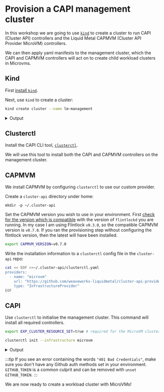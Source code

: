 # Provision a CAPI management cluster

In this workshop we are going to use [`kind`][kind] to create a cluster to run
CAPI (Cluster API) controllers and the Liquid Metal CAPMVM (Cluster API Provider MicroVM)
controllers.

We can then apply yaml manifests to the management cluster, which the CAPI and CAPMVM
controllers will act on to create child workload clusters in Microvms.

<!--
This page is a copy of docs/tutorial-basics/capi.md
If you change one, don't forget to copy over to the other
-->

## Kind

First [install `kind`][kind].

Next, use `kind` to create a cluster:

```bash
kind create cluster --name lm-management
```

<details><summary>Output</summary>

```bash
Creating cluster "lm-management" ...
 ✓ Ensuring node image (kindest/node:v1.21.1) 🖼
 ✓ Preparing nodes 📦
 ✓ Writing configuration 📜
 ✓ Starting control-plane 🕹️
 ✓ Installing CNI 🔌
 ✓ Installing StorageClass 💾
Set kubectl context to "kind-lm-management"
You can now use your cluster with:

kubectl cluster-info --context kind-lm-management

Have a nice day! 👋
```

</details>

## Clusterctl

Install the CAPI CLI tool, [`clusterctl`][clusterctl].

We will use this tool to install both the CAPI and CAPMVM controllers on the
management cluster.

## CAPMVM

We install CAPMVM by configuring `clusterctl` to use our custom provider.

Create a `cluster-api` directory under home:

```
mkdir -p ~/.cluster-api
```

Set the CAPMVM version you wish to use in your environment. First [check for the
version which is compatible][compat] with the version of `flintlockd` you are running.
In my case I am using Flintlock `v0.3.0`, so the compatible CAPMVM version is `v0.7.0`.
If you ran the provisioning step without configuring the flintlock version, then
the latest will have been installed.

```bash
export CAPMVM_VERSION=v0.7.0
```

Write the installation information to a `clusterctl` config file in the `cluster-api`
repo:

```bash
cat << EOF >>~/.cluster-api/clusterctl.yaml
providers:
  - name: "microvm"
    url: "https://github.com/weaveworks-liquidmetal/cluster-api-provider-microvm/releases/$CAPMVM_VERSION/infrastructure-components.yaml"
    type: "InfrastructureProvider"
EOF
```

## CAPI

Use `clusterctl` to initialise the management cluster. This command will install all
required controllers.

```bash
export EXP_CLUSTER_RESOURCE_SET=true # required for the MicroVM clusters we want to create later

clusterctl init --infrastructure microvm
```

<details><summary>Output</summary>

```bash
Fetching providers
Installing cert-manager Version="v1.5.3"
Waiting for cert-manager to be available...
Installing Provider="cluster-api" Version="v1.2.2" TargetNamespace="capi-system"
Installing Provider="bootstrap-kubeadm" Version="v1.2.2" TargetNamespace="capi-kubeadm-bootstrap-system"
I0927 13:51:15.765771  815920 request.go:665] Waited for 1.023726916s due to client-side throttling, not priority and fairness, request: GET:https://127.0.0.1:38035/apis/bootstrap.cluster.x-k8s.io/v1beta1?timeout=30s
Installing Provider="control-plane-kubeadm" Version="v1.2.2" TargetNamespace="capi-kubeadm-control-plane-system"
Installing Provider="infrastructure-microvm" Version="v0.7.0" TargetNamespace="capmvm-system"

Your management cluster has been initialized successfully!

You can now create your first workload cluster by running the following:

  clusterctl generate cluster [name] --kubernetes-version [version] | kubectl apply -f -
```

</details>

:::tip
If you see an error containing the words `"401 Bad Credentials"`, make sure you don't
have any Github auth methods set in your environment. `GITHUB_TOKEN` is a common
culprit and can be removed with `unset GITHUB_TOKEN`.
:::

We are now ready to create a workload cluster with MicroVMs!

[kind]: https://kind.sigs.k8s.io/
[capi]: https://cluster-api.sigs.k8s.io/
[capmvm]: https://github.com/weaveworks-liquidmetal/cluster-api-provider-microvm
[clusterctl]: https://cluster-api.sigs.k8s.io/user/quick-start.html#install-clusterctl
[compat]: https://github.com/weaveworks-liquidmetal/cluster-api-provider-microvm/blob/main/docs/compatibility.md
